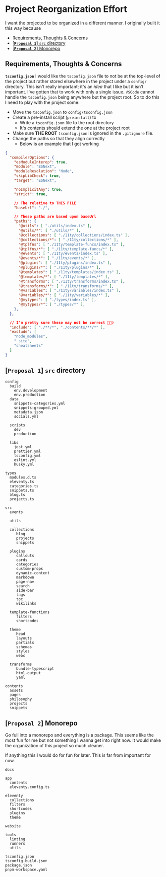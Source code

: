 # Project Reorganization Effort
I want the projected to be organized in a different manner. I originally built it this way because

- [Requirements, Thoughts \& Concerns](#requirements-thoughts--concerns)
- [\[**`Proposal 1`**\] `src` directory](#proposal-1-src-directory)
- [\[**`Proposal 2`**\] Monorepo](#proposal-2-monorepo)

## Requirements, Thoughts & Concerns
**`tsconfig.json`**
I would like the `tsconfig.json` file to not be at the top-level of the project but rather stored elsewhere in the project under a `config/` directory. This isn't really important; it's an _idea_ that I like but it isn't important. I've gotten that to work with only a single issue. `VSCode` cannot handle the `tsconfig.json` being anywhere but the project root. So to do this I need to play with the project some.

- Move the `tsconfig.json` to `config/tsconfig.json`
- Create a pre-install script (`preinstall`) to
  - Write a `tsconfig.json` file to the root directory
  - It's contents should extend the one at the project root
- Make sure **THE ROOT** `tsconfig.json` is ignored in the `.gitignore` file.
- Change the paths so that they align correctly
  - Below is an example that I got working

```json
{
  "compilerOptions": {
    "esModuleInterop": true,
    "module": "ESNext",
    "moduleResolution": "Node",
    "skipLibCheck": true,
    "target": "ESNext",

    "noImplicitAny": true,
    "strict": true,

    // The relative to THIS FILE
    "baseUrl": "./",

    // These paths are based upon baseUrl
    "paths": {
      "@utils": [ "./utils/index.ts" ],
      "@utils/*": [ "./utils/*" ],
      "@collections": [ "./11ty/collections/index.ts" ],
      "@collections/*": [ "./11ty/collections/*" ],
      "@tplfns": [ "./11ty/template-funcs/index.ts" ],
      "@tplfns/*": [ "./11ty/template-funcs/*" ],
      "@events": [ "./11ty/events/index.ts" ],
      "@events/*": [ "./11ty/events/*" ],
      "@plugins": [ "./11ty/plugins/index.ts" ],
      "@plugins/*": [ "./11ty/plugins/*" ],
      "@templates": [ "./11ty/templates/index.ts" ],
      "@templates/*": [ "./11ty/templates/*" ],
      "@transforms": [ "./11ty/transforms/index.ts" ],
      "@transforms/*": [ "./11ty/transforms/*" ],
      "@variables": [ "./11ty/variables/index.ts" ],
      "@variables/*": [ "./11ty/variables/*" ],
      "@mytypes": [ "./types/index.ts" ],
      "@mytypes/*": [ "./types/*" ],
    },
  },

  // I'm pretty sure these may not be correct 🤷🏽‍♀️
  "include": [ "./**/*", "./contents/**/*" ],
  "exclude": [
    "node_modules",
    "_site",
    "cheatsheets"
  ]
}
```

## [**`Proposal 1`**] `src` directory
```
config
  build
    env.development
    env.production
  data
    snippets-categories.yml
    snippets-grouped.yml
    metadata.json
    socials.yml

  scripts
    dev
    production

  libs
    jest.yml
    prettier.yml
    tsconfig.yml
    eslint.yml
    husky.yml

types
  modules.d.ts
  eleventy.ts
  categories.ts
  snippets.ts
  blog.ts
  projects.ts

src
  events

  utils

  collections
     blog
     projects
     snippets

  plugins
     callouts
     cards
     categories
     custom-props
     dynamic-content
     markdown
     page-nav
     search
     side-bar
     tags
     toc
     wikilinks

  template-functions
     filters
     shortcodes

  theme
     head
     layouts
     partials
     schemas
     styles
     webc

  transforms
     bundle-typescript
     html-output
     yaml

contents
  assets
  pages
  philosophy
  projects
  snippets
```

## [**`Proposal 2`**] Monorepo
Go full into a monorepo and everything is a package. This seems like the most fun for me but not something I wanna get into right now. It would make the organization of this project so much cleaner.

If anything this I would do for fun for later. This is far from important for now.

```
docs

app
  contents
  eleventy.config.ts

eleventy
  collections
  filters
  shortcodes
  plugins
  theme

website

tools
  linting
  runners
  utils

tsconfig.json
tsconfig.build.json
package.json
pnpm-workspace.yaml

```
